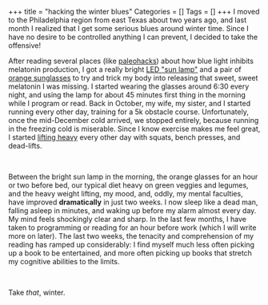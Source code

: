 +++
title = "hacking the winter blues"
Categories = []
Tags = []
+++
I moved to the Philadelphia region from east Texas about two years ago, and last month I realized that I get some serious blues around winter time. Since I have no desire to be controlled anything I can prevent, I decided to take the offensive!

After reading several places (like <a href="http://paleohacks.com/questions/318/how-can-i-hack-my-sleep/334#334">paleohacks</a>) about how blue light inhibits melatonin production, I got a really bright <a href="http://www.amazon.com/NatureBright-SunTouch-Plus-Light-Therapy/dp/B000W8Y7FY/ref=sr_1_1?ie=UTF8&amp;qid=1327325517&amp;sr=8-1">LED "sun lamp"</a> and a pair of <a href="http://www.amazon.com/Uvex-S1933X-Eyewear-SCT-Orange-Anti-Fog/dp/B000USRG90/ref=sr_1_3?ie=UTF8&amp;qid=1327325546&amp;sr=8-3">orange sunglasses</a> to try and trick my body into releasing that sweet, sweet melatonin I was missing. I started wearing the glasses around 6:30 every night, and using the lamp for about 45 minutes first thing in the morning while I program or read. Back in October, my wife, my sister, and I started running every other day, training for a 5k obstacle course. Unfortunately, once the mid-December cold arrived, we stopped entirely, because running in the freezing cold is miserable. Since I know exercise makes me feel great, I started <a href="http://nerdfitness.com/blog/2011/07/21/meet-staci-your-new-powerlifting-super-hero/">lifting heavy</a> every other day with squats, bench presses, and dead-lifts.

&nbsp;

Between the bright sun lamp in the morning, the orange glasses for an hour or two before bed, our typical diet heavy on green veggies and legumes, and the heavy weight lifting, my mood, and, oddly, my mental faculties, have improved <strong>dramatically</strong> in just two weeks. I now sleep like a dead man, falling asleep in minutes, and waking up before my alarm almost every day. My mind feels shockingly clear and sharp. In the last few months, I have taken to programming or reading for an hour before work (which I will write more on later). The last two weeks, the tenacity and comprehension of my reading has ramped up considerably: I find myself much less often picking up a book to be entertained, and more often picking up books that stretch my cognitive abilities to the limits.

&nbsp;

Take <em>that</em>, winter.
